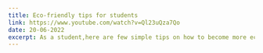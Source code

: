 ```yaml
---
title: Eco-friendly tips for students
link: https://www.youtube.com/watch?v=Ql23uQza7Qo
date: 20-06-2022
excerpt: As a student,here are few simple tips on how to become more eco-friendly.
---
```

